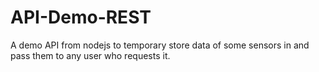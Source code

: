 # API-Demo-REST
A demo API from nodejs to temporary store data of some sensors in and pass them to any user who requests it.
